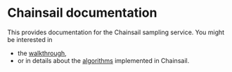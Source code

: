 # Chainsail documentation

This provides documentation for the Chainsail sampling service.
You might be interested in
- the [walkthrough](./walkthrough.md),
- or in details about the [algorithms](./algorithms/README.md) implemented in Chainsail.
